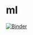 # ml
[![Binder](https://mybinder.org/badge.svg)](https://mybinder.org/v2/gh/BarelySentient/ml/master)
